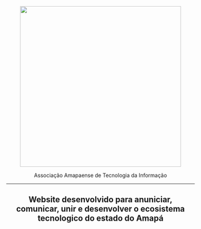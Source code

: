 <div align="center">
<img src="https://i.postimg.cc/xTV8dHcM/Logo.png" width="430">
<p>Associação Amapaense de Tecnologia da Informação</p>
</div>
<hr>
<h2 align="center">Website desenvolvido para anuniciar, comunicar, unir e desenvolver o ecosistema tecnologico do estado do Amapá</h2>